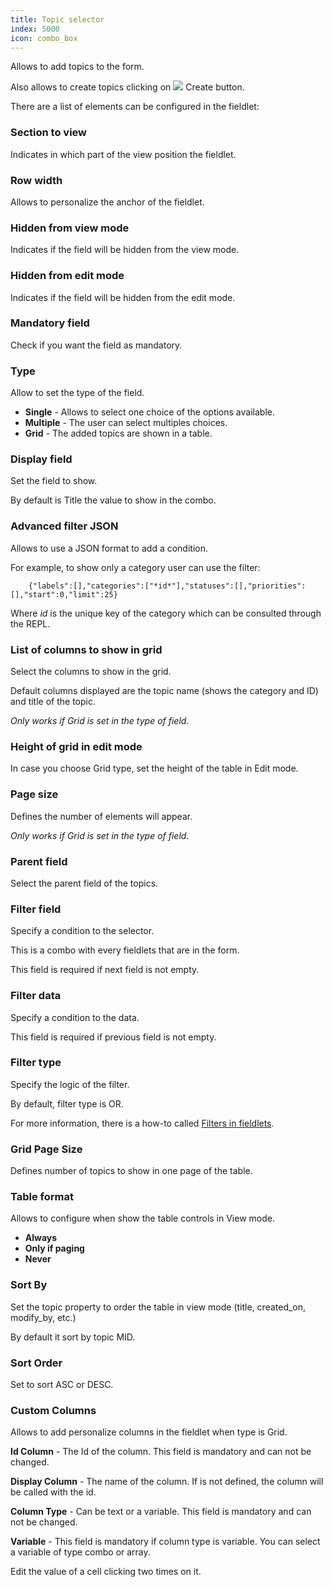 ```yaml
---
title: Topic selector
index: 5000
icon: combo_box
---
```


Allows to add topics to the form.

Also allows to create topics clicking on <img src="/static/images/icons/add.svg" /> Create button.

There are a list of elements can be configured in the fieldlet:

### Section to view

Indicates in which part of the view position the fieldlet.

### Row width

Allows to personalize the anchor of the fieldlet.


### Hidden from view mode

Indicates if the field will be hidden from the view mode.


### Hidden from edit mode

Indicates if the field will be hidden from the edit mode.


### Mandatory field

Check if you want the field as mandatory.


### Type

Allow to set the type of the field.

- **Single** - Allows to select one choice of the options available.
- **Multiple** - The user can select multiples choices.
- **Grid** - The added topics are shown in a table.


### Display field

Set the field to show.

By default is Title the value to show in the combo.

### Advanced filter JSON

Allows to use a JSON format to add a condition.

For example, to show only a category user can use the filter:

        {"labels":[],"categories":["*id*"],"statuses":[],"priorities":[],"start":0,"limit":25}

Where *id* is the unique key of the category which can be consulted through the REPL.


### List of columns to show in grid

Select the columns to show in the grid.

Default columns displayed are the topic name (shows the category and ID) and title of the topic.

*Only works if Grid is set in the type of field.*

### Height of grid in edit mode

In case you choose Grid type, set the height of the table in Edit mode.

### Page size

Defines the number of elements will appear.

*Only works if Grid is set in the type of field.*

### Parent field

Select the parent field of the topics.

### Filter field

Specify a condition to the selector.

This is a combo with every fieldlets that are in the form.

This field is required if next field is not empty.

### Filter data

Specify a condition to the data.

This field is required if previous field is not empty.

### Filter type

Specify the logic of the filter.

By default, filter type is OR.

For more information, there is a how-to called [Filters in fieldlets](how-to/filter-fieldlet).

### Grid Page Size

Defines number of topics to show in one page of the table.

### Table format

Allows to configure when show the table controls in View mode.

- **Always**
- **Only if paging**
- **Never**

### Sort By

Set the topic property to order the table in view mode 
(title, created_on, modify_by, etc.)

By default it sort by topic MID.

### Sort Order

Set to sort ASC or DESC.

### Custom Columns

Allows to add personalize columns in the fieldlet when type is Grid.

**Id Column** - The Id of the column. This field is mandatory and can not be changed.

**Display Column** - The name of the column. If is not defined, the column will be called with the id.

**Column Type** - Can be text or a variable. This field is mandatory and can not be changed.

**Variable** - This field is mandatory if column type is variable. You can select a variable of type combo or array.

Edit the value of a cell clicking two times on it.
